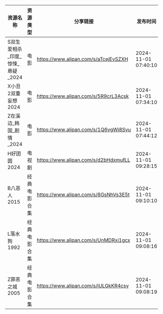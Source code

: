 | 资源名称                 | 资源类型   | 分享链接                                 | 发布时间                |
| -------------------- | ------ | ------------------------------------ | ------------------- |
| S双生爱相杀_印度_惊悚_悬疑_2024 | 电影     | https://www.alipan.com/s/aTcejEvSZXH | 2024-11-01 07:40:10 |
| X小丑2双重妄想2024         | 电影     | https://www.alipan.com/s/5R9crL3Acsk | 2024-11-01 07:34:10 |
| Z在溪边_韩国_剧情_2024      | 电影     | https://www.alipan.com/s/1Q6vgWi8Syu | 2024-11-01 07:44:12 |
| H好团圆2024             | 电视剧    | https://www.alipan.com/s/d2bHdxmufLL | 2024-11-01 09:28:15 |
| B八恶人2015             | 经典电影合集 | https://www.alipan.com/s/8GsNhVs3E5t | 2024-11-01 09:10:10 |
| L落水狗1992             | 经典电影合集 | https://www.alipan.com/s/UnMDRxj1gcx | 2024-11-01 09:08:16 |
| Z罪恶之城2005            | 经典电影合集 | https://www.alipan.com/s/iULGkKR4csy | 2024-11-01 09:08:19 |
